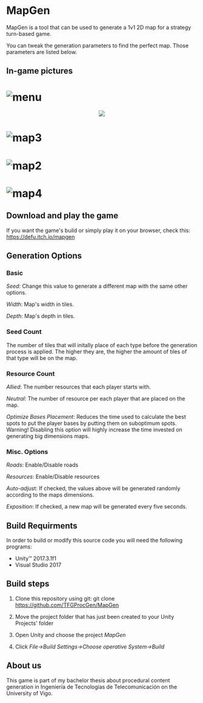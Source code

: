 # MapGen

MapGen is a tool that can be used to generate a 1v1 2D  map for a strategy turn-based game.

You can tweak the generation parameters to find the perfect map. Those parameters are listed below.

## In-game pictures

# ![menu](https://imgur.com/7mczWSj.png)

<p align="center">
  <img src="https://imgur.com/wPfww7Q.png">
</p>

# ![map3](https://imgur.com/7tqPITp.png)
# ![map2](https://imgur.com/lDv6BGu.png)
# ![map4](https://imgur.com/k8bIZes.png)
 
## Download and play the game
 
 If you want the game's build or simply play it on your browser, check this: https://defu.itch.io/mapgen
 
## Generation Options

### Basic

*Seed*: Change this value to generate a different map with the same other options.

*Width*: Map's width in tiles.

*Depth*: Map's depth in tiles.

### Seed Count

The number of tiles that will initally place of each type before the generation process is applied. The higher they are, the higher the amount of tiles of that type will be on the map.

### Resource Count

*Allied*: The number resources that each player starts with.

*Neutral*: The number of resource per each player that are placed on the map.

*Optimize Bases Placement*: Reduces the time used to calculate the best spots to put the player bases  by putting them on suboptimum spots. Warning! Disabling this option will  highly increase the time invested on generating big dimensions maps.
 
### Misc. Options

*Roads*: Enable/Disable roads

*Resources*: Enable/Disable resources

*Auto-adjus*t: If checked, the values above will be generated randomly according to the maps dimensions.

*Exposition*: If checked, a new map will be generated every five seconds.
 
## Build Requirments
 
In order to build or modify this source code you will need the following programs:
 
 - Unity™ 2017.3.1f1
 - Visual Studio 2017
 
## Build steps
 
 1. Clone this repository using git: git clone https://github.com/TFGProcGen/MapGen
 
 2. Move the project folder that has just been created  to your Unity Projects' folder
 
 3. Open Unity and choose the project *MapGen*
 
 4. Click *File->Build Settings->Choose operative System->Build*
 
## About us

This game is part of my bachelor thesis about procedural content generation in Ingeniería de Tecnologías de Telecomunicación on the University of Vigo.
